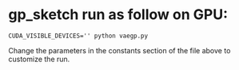 # gp_sketch run as follow on GPU: 
`CUDA_VISIBLE_DEVICES='' python vaegp.py`

Change the parameters in the constants section of the file above to customize
 the run. 
 